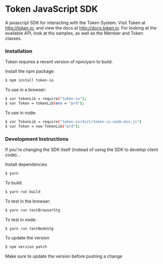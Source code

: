 # Token JavaScript SDK

A javascript SDK for interacting with the Token System. Visit Token at http://token.io, and view
the docs at http://docs.token.io. For looking at the available API, look at the samples, as well
as the Member and Token classes.

### Installation

Token requires a recent version of npm/yarn to build.

Install the npm package:

```sh
$ npm install token-io
```

To use in a browser:

```sh
$ var tokenLib = require("token-io");
$ var Token = tokenLib(env = "prd");
```

To use in node:

```sh
$ var TokenLib = require("token-io/dist/token-io.node.min.js")
$ var Token = new TokenLib("prd");
```

### Development Instructions

If you're changing the SDK itself (instead of using the SDK to develop client code)...

Install dependencies
```sh
$ yarn
```

To build:
```sh
$ yarn run build
```

To test in the browser:
```sh
$ yarn run testBrowserStg
```

To test in node:
```sh
$ yarn run testNodeStg
```

To update the version
```sh
$ npm version patch
```

Make sure to update the version before pushing a change
